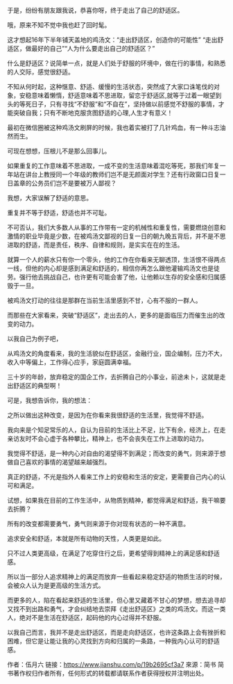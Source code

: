 于是，纷纷有朋友跟我说，恭喜你呀，终于走出了自己的舒适区。

哦，原来不知不觉中我也赶了回时髦。

这才想起16年下半年铺天盖地的鸡汤文：“走出舒适区，创造你的可能性” “走出舒适区，做最好的自己”“人为什么要走出自己的舒适区？”

什么是舒适区？说简单一点，就是人们处于舒服的环境中，做在行的事情，和熟悉的人交际，感觉很舒适。

不知从何时起，这种惬意、舒适、缓慢的生活状态，突然成了大家口诛笔伐的对象，安稳意味着懒惰，舒适意味着不思进取，留恋于舒适区,就等于过着一眼望到头的等死日子，只有寻找“不舒服”和“不自在”，坚持做以前感觉不舒服的事情，才能突破自我；只有不断地克服贪图舒适的心理,人生才有意义！

最初在微信圈被这种鸡汤文刷屏的时候，我也着实被打了几针鸡血，有一种斗志油然而生。

可现在想想，压根儿不是那么回事儿。

如果重复的工作意味着不思进取，一成不变的生活意味着混吃等死，那我们年复一年站在讲台上教授同一个年级的教师们岂不是无颜面对学生？还有行政窗口日复一日盖章的公务员们岂不是要被万人鄙视？

我想，大家误解了舒适的意思。

重复并不等于舒适，舒适也并不可耻。

不可否认，我们大多数人从事的工作带有一定的机械性和重复性，需要燃烧创意和激情的职业毕竟是少数，在被鸡汤文鄙视的日复一日的朝九晚五背后，并不是不思进取的舒适，而是责任，秩序、自律和规则，是实实在在的生活。

就算一个人的薪水只有你一个零头，他的工作在你看来无聊透顶，生活恨不得两点一线，但他的内心却是感到满足和舒适的，相信你再怎么跟他灌输鸡汤文也是徒劳。强行他去挑战自己，也许更有可能会害了他，让他赖以生存的安全感和归属感毁于一旦。

被鸡汤文打动的往往是那群在当前生活里感到不甘，心有不服的一群人。

而那些在大家看来，突破“舒适区”，走出去的人，更多的是面临压力而催生出的改变的动力。

以我自己为例子吧，

从鸡汤文的角度看来，我的生活貌似在舒适区，金融行业，国企编制，压力不大，收入中等偏上，工作得心应手，家庭圆满幸福。

三十岁的年龄，放弃稳定的国企工作，去折腾自己的小事业，前途未卜，这就是走出舒适区的典型啊！

可是，我想告诉你，我的想法：

之所以做出这种改变，是因为在你看来我很舒适的生活里，我觉得不舒适。

我向来是个知足常乐的人，自认为目前的生活比上不足，比下有余，经济上，在走亲访友时不会心虚于各种攀比，精神上，也不会丧失在工作上进取的动力。

我觉得不舒适，是一种内心对自由的渴望得不到满足；而改变的勇气，则来源于想做自己喜欢的事情的渴望越来越强烈。

真正的舒适，不光是指外人看来工作上的安稳和生活的安定，更需要自己内心的认可和满足。

试想，如果我在目前的工作生活中，从物质到精神，都觉得满足和舒适，我干嘛要去折腾？

所有的改变都需要勇气，勇气则来源于你对现有状态的一种不满意。

追求安全和舒适，本就是所有动物的天性，人类更是如此。

只不过人类更高级，在满足了吃穿住行之后，更希望得到精神上的满足感和舒适感。

所以当一部分人追求精神上的满足而放弃一些看起来稳定舒适的物质生活的时候，会被众人认为是更高级的生活方式。

而更多的人，陷在看起来舒适的生活里，但心里又藏着不甘心的梦想，想去追寻却又找不到出路和勇气，才会纠结地去崇拜《走出舒适区》之类的鸡汤文。而这一类人，绝对不是生活在舒适区，起码他的内心过得并不舒服。

以我自己而言，我并不是走出舒适区，而是走向舒适区，也许这条路上会有挫折和困难，但它是让能让我的心灵找到方向和归属的一条路，一种我内心认可的舒适感。

作者：伍月六
链接：https://www.jianshu.com/p/19b2695cf3a7
來源：简书
简书著作权归作者所有，任何形式的转载都请联系作者获得授权并注明出处。